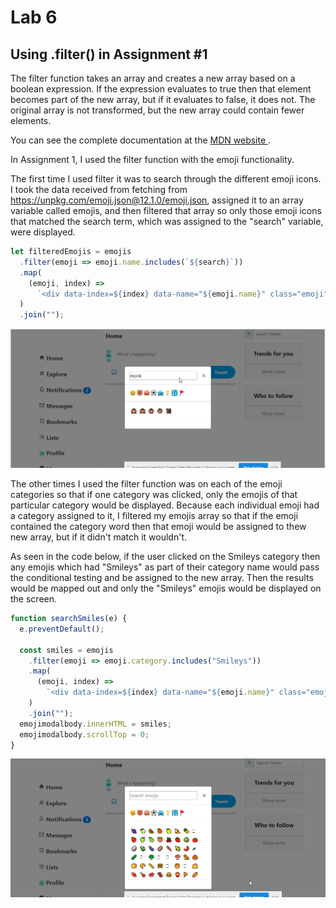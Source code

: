 # Lab 6

## Using .filter() in Assignment #1

The filter function takes an array and creates a new array based on a boolean expression. If the expression evaluates to true then that element becomes part of the new array, but if it evaluates to false, it does not. The original array is not transformed, but the new array could contain fewer elements.

You can see the complete documentation at the [MDN website ](https://developer.mozilla.org/en-US/docs/Web/JavaScript/Reference/Global_Objects/Array/filter).

In Assignment 1, I used the filter function with the emoji functionality.

The first time I used filter it was to search through the different emoji icons. I took the data received from fetching from https://unpkg.com/emoji.json@12.1.0/emoji.json, assigned it to an array variable called emojis, and then filtered that array so only those emoji icons that matched the search term, which was assigned to the "search" variable, were displayed.

```javascript
let filteredEmojis = emojis
  .filter(emoji => emoji.name.includes(`${search}`))
  .map(
    (emoji, index) =>
      `<div data-index=${index} data-name="${emoji.name}" class="emoji">${emoji.char}</div>`
  )
  .join("");
```

![emoji search example](/searchScreenshot.png)

The other times I used the filter function was on each of the emoji categories so that if one category was clicked, only the emojis of that particular category would be displayed. Because each individual emoji had a category assigned to it, I filtered my emojis array so that if the emoji contained the category word then that emoji would be assigned to thew new array, but if it didn't match it wouldn't.

As seen in the code below, if the user clicked on the Smileys category then any emojis which had "Smileys" as part of their category name would pass the conditional testing and be assigned to the new array. Then the results would be mapped out and only the "Smileys" emojis would be displayed on the screen.

```javascript
function searchSmiles(e) {
  e.preventDefault();

  const smiles = emojis
    .filter(emoji => emoji.category.includes("Smileys"))
    .map(
      (emoji, index) =>
        `<div data-index=${index} data-name="${emoji.name}" class="emoji">${emoji.char}</div>`
    )
    .join("");
  emojimodalbody.innerHTML = smiles;
  emojimodalbody.scrollTop = 0;
}
```

![emoji search example](categoryScreenshot.png)
